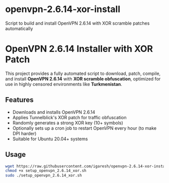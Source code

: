 # openvpn-2.6.14-xor-install
Script to build and install OpenVPN 2.6.14 with XOR scramble patches automatically

# OpenVPN 2.6.14 Installer with XOR Patch

This project provides a fully automated script to download, patch, compile, and install **OpenVPN 2.6.14** with **XOR scramble obfuscation**, optimized for use in highly censored environments like **Turkmenistan**.

## Features

- Downloads and installs OpenVPN 2.6.14
- Applies Tunnelblick's XOR patch for traffic obfuscation
- Randomly generates a strong XOR key (10+ symbols)
- Optionally sets up a cron job to restart OpenVPN every hour (to make DPI harder)
- Suitable for Ubuntu 20.04+ systems

## Usage

```bash
wget https://raw.githubusercontent.com/igaresh/openvpn-2.6.14-xor-installer/main/setup_openvpn_2.6.14_xor.sh
chmod +x setup_openvpn_2.6.14_xor.sh
sudo ./setup_openvpn_2.6.14_xor.sh
